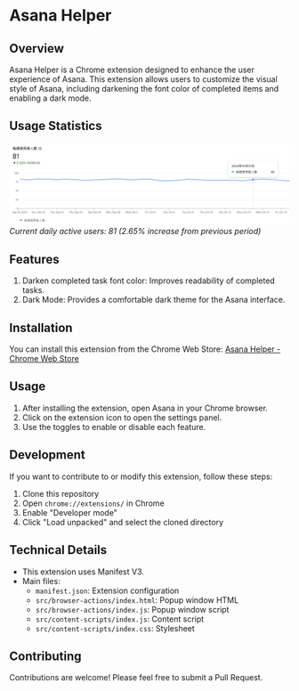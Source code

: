 # Asana Helper

## Overview
Asana Helper is a Chrome extension designed to enhance the user experience of Asana. This extension allows users to customize the visual style of Asana, including darkening the font color of completed items and enabling a dark mode.

## Usage Statistics
![Daily Active Users](/assets/images/DAU.png)
*Current daily active users: 81 (2.65% increase from previous period)*

## Features
1. Darken completed task font color: Improves readability of completed tasks.
2. Dark Mode: Provides a comfortable dark theme for the Asana interface.

## Installation
You can install this extension from the Chrome Web Store:
[Asana Helper - Chrome Web Store](https://chromewebstore.google.com/detail/asana-helper/plhefljdadpkcldpmlaihiaeolncaghj)

## Usage
1. After installing the extension, open Asana in your Chrome browser.
2. Click on the extension icon to open the settings panel.
3. Use the toggles to enable or disable each feature.

## Development
If you want to contribute to or modify this extension, follow these steps:

1. Clone this repository
2. Open `chrome://extensions/` in Chrome
3. Enable "Developer mode"
4. Click "Load unpacked" and select the cloned directory

## Technical Details
- This extension uses Manifest V3.
- Main files:
  - `manifest.json`: Extension configuration
  - `src/browser-actions/index.html`: Popup window HTML
  - `src/browser-actions/index.js`: Popup window script
  - `src/content-scripts/index.js`: Content script
  - `src/content-scripts/index.css`: Stylesheet

## Contributing
Contributions are welcome! Please feel free to submit a Pull Request.
